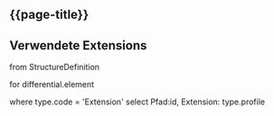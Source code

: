 ## {{page-title}}

## Verwendete Extensions
<fql>
from StructureDefinition

for differential.element

where type.code = 'Extension'
select Pfad:id, Extension: type.profile

</fql>

